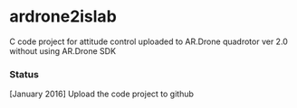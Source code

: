 # ardrone2islab
C code project for attitude control uploaded to AR.Drone quadrotor ver 2.0 without using AR.Drone SDK

### Status
[January 2016] Upload the code project to github
